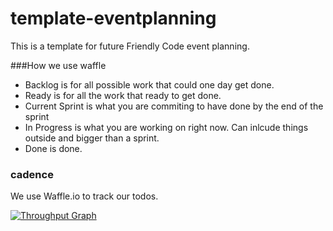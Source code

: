 # template-eventplanning
This is a template for future Friendly Code event planning.

###How we use waffle

* Backlog is for all possible work that could one day get done.
* Ready is for all the work that ready to get done.
* Current Sprint is what you are commiting to have done by the end of the sprint
* In Progress is what you are working on right now. Can inlcude things outside and bigger than a sprint.
* Done is done.

### cadence
We use Waffle.io to track our todos.


[![Throughput Graph](https://graphs.waffle.io/Allen616/template-eventplanning/throughput.svg)](https://waffle.io/Allen616/template-eventplanning/metrics)
